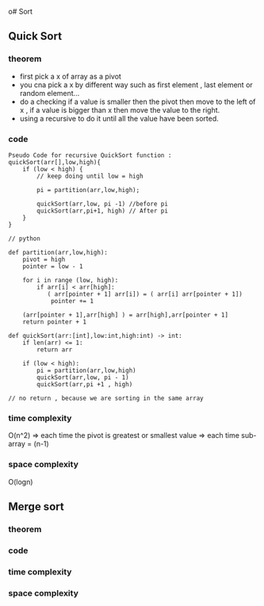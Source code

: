 o# Sort 

## Quick Sort 
### theorem
 - first pick a x of array as a pivot 
 - you cna pick a x by different way such as first element , last element or random element...
 - do a checking if a value is smaller then the pivot then move to the left of x , if a value is bigger than x then move the value to the right.
 - using a recursive to do it until all the value have been sorted.
### code 
```
Pseudo Code for recursive QuickSort function :
quickSort(arr[],low,high){
    if (low < high) { 
        // keep doing until low = high
        
        pi = partition(arr,low,high); 

        quickSort(arr,low, pi -1) //before pi 
        quickSort(arr,pi+1, high) // After pi
    } 
}

// python 

def partition(arr,low,high):
    pivot = high
    pointer = low - 1

    for i in range (low, high):
        if arr[i] < arr[high]:
           ( arr[pointer + 1] arr[i]) = ( arr[i] arr[pointer + 1]) 
            pointer += 1
        
    (arr[pointer + 1],arr[high] ) = arr[high],arr[pointer + 1]
    return pointer + 1

def quickSort(arr:[int],low:int,high:int) -> int:
    if len(arr) <= 1:
        return arr
    
    if (low < high):
        pi = partition(arr,low,high)
        quickSort(arr,low, pi - 1)
        quickSort(arr,pi +1 , high)

// no return , because we are sorting in the same array
```
### time complexity
O(n^2) => each time the pivot is greatest or smallest value => each time sub-array  = (n-1) 
### space complexity
O(logn)


## Merge sort 
### theorem
### code 
### time complexity
### space complexity  